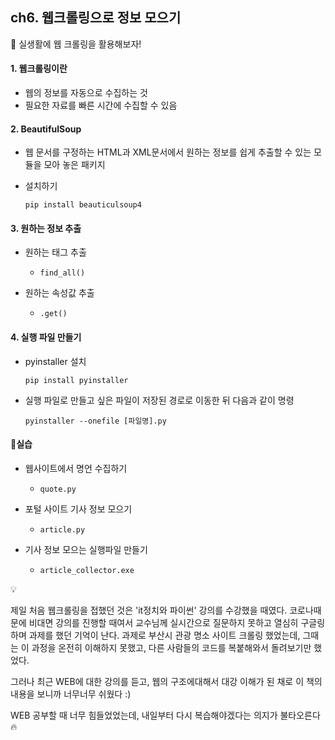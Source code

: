 ## ch6. 웹크롤링으로 정보 모으기

📘 실생활에 웹 크롤링을 활용해보자!



#### 1.  웹크롤링이란

* 웹의 정보를 자동으로 수집하는 것
* 필요한 자료를 빠른 시간에 수집할 수 있음



#### 2. BeautifulSoup

* 웹 문서를 구정하는 HTML과 XML문서에서 원하는 정보를 쉽게 추출할 수 있는 모듈을 모아 놓은 패키지

* 설치하기

  ```TEXT
  pip install beauticulsoup4
  ```

  

#### 3. 원하는 정보 추출

* 원하는 태그 추출
  * `find_all()`

* 원하는 속성값 추출
  * `.get()`



#### 4. 실행 파일 만들기

* pyinstaller 설치

  ```text
  pip install pyinstaller
  ```

* 실행 파일로 만들고 싶은 파일이 저장된 경로로 이동한 뒤 다음과 같이 명령

  ```text
  pyinstaller --onefile [파일명].py
  ```

  

#### 📌실습

* 웹사이트에서 명언 수집하기

  * `quote.py`

* 포털 사이트 기사 정보 모으기

  * `article.py`

* 기사 정보 모으는 실행파일 만들기

  * `article_collector.exe`

    

💡 

제일 처음 웹크롤링을 접했던 것은 'it정치와 파이썬' 강의를 수강했을 때였다. 코로나때문에 비대면 강의를 진행할 때여서 교수님께 실시간으로 질문하지 못하고 열심히 구글링하며 과제를 했던 기억이 난다.  과제로 부산시 관광 명소 사이트 크롤링 했었는데, 그때는 이 과정을 온전히 이해하지 못했고, 다른 사람들의 코드를 복붙해와서 돌려보기만 했었다. 

그러나 최근 WEB에 대한 강의를 듣고, 웹의 구조에대해서 대강 이해가 된 채로 이 책의 내용을 보니까 너무너무 쉬웠다 :) 

WEB 공부할 때 너무 힘들었었는데, 내일부터 다시 복습해야겠다는 의지가 불타오른다 🔥

